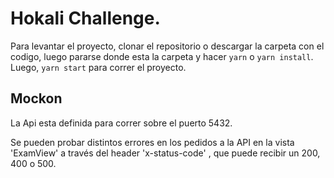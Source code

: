 # Hokali Challenge.

Para levantar el proyecto, clonar el repositorio o descargar la carpeta con el codigo, luego pararse donde esta la carpeta y hacer `yarn` o `yarn install`.
Luego, `yarn start` para correr el proyecto.


## Mockon
La Api esta definida para correr sobre el puerto 5432.

Se pueden probar distintos errores en los pedidos a la API en la vista 'ExamView' a través del header 'x-status-code' , que puede recibir un 200, 400 o 500.
